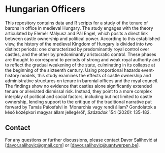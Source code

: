 # Hungarian Officers
This repository contains data and R scripts for a study of the tenure of barons in office in medieval Hungary. The study engages with the theory articulated by Elemér Mályusz and Pál Engel, which posits a direct link between castle ownership and political power. According to this established view, the history of the medieval Kingdom of Hungary is divided into two distinct periods: one characterized by predominantly royal control over castles, and the other by predominantly aristocratic control. These phases are thought to correspond to periods of strong and weak royal authority and to reflect the gradual weakening of the state, culminating in its collapse at the beginning of the sixteenth century. Using proportional hazards event-history models, this study examines the effects of castle ownership and administrative structures on tenure in baronial offices and the royal council. The findings show no evidence that castles alone significantly extended tenure or alleviated dismissal risk. Instead, they point to a more complex interplay of political and social factors, including but not limited to castle ownership, lending support to the critique of the traditional narrative put forward by Tamás Pálosfalvi in 'Monarchia vagy rendi állam? Gondolatok a késő középkori magyar állam jellegéről', _Századok_ 154 (2020): 135-182.

## Contact
 For any questions or further discussions, please contact Davor Salihović at [davor.salihovic@gmail.com] or [davor.salihovic@uantwerpen.be].
